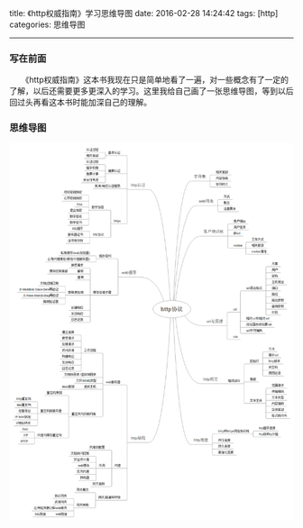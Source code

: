 title: 《http权威指南》学习思维导图
date: 2016-02-28 14:24:42
tags: [http]
categories: 思维导图

---
### 写在前面  
　　《http权威指南》这本书我现在只是简单地看了一遍，对一些概念有了一定的了解，以后还需要更多更深入的学习。这里我给自己画了一张思维导图，等到以后回过头再看这本书时能加深自己的理解。  
### 思维导图  

<!-- more -->  

![](https://raw.githubusercontent.com/owlsn/blog/master/source/source/http.png)

